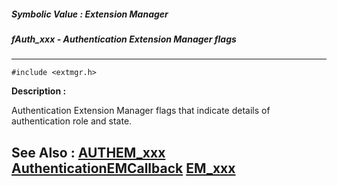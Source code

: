 ##### Symbolic Value : Extension Manager
##### fAuth_xxx - Authentication Extension Manager flags
---
```
#include <extmgr.h>
```
**Description :**

Authentication Extension Manager flags that indicate details of authentication 
role and state.

**See Also :**
[AUTHEM_xxx](/reference/Symb/AUTHEM_xxx)
[AuthenticationEMCallback](/reference/Func/AuthenticationEMCallback)
[EM_xxx](/reference/Symb/EM_xxx)
---

